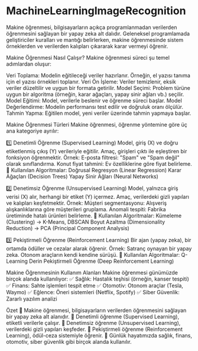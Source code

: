 # MachineLearningImageRecognition
Makine öğrenmesi, bilgisayarların açıkça programlanmadan verilerden öğrenmesini sağlayan bir yapay zeka alt dalıdır. Geleneksel programlamada geliştiriciler kuralları ve mantığı belirlerken, makine öğrenmesinde sistem örneklerden ve verilerden kalıpları çıkararak karar vermeyi öğrenir.

Makine Öğrenmesi Nasıl Çalışır?
Makine öğrenmesi süreci şu temel adımlardan oluşur:

Veri Toplama: Modelin eğitileceği veriler hazırlanır. Örneğin, el yazısı tanıma için el yazısı örnekleri toplanır.
Veri Ön İşleme: Veriler temizlenir, eksik veriler düzeltilir ve uygun bir formata getirilir.
Model Seçimi: Problem türüne uygun bir algoritma (örneğin, karar ağaçları, yapay sinir ağları vb.) seçilir.
Model Eğitimi: Model, verilerle beslenir ve öğrenme süreci başlar.
Model Değerlendirme: Modelin performansı test edilir ve doğruluk oranı ölçülür.
Tahmin Yapma: Eğitilen model, yeni veriler üzerinde tahmin yapmaya başlar.

Makine Öğrenmesi Türleri
Makine öğrenmesi, öğrenme yöntemine göre üç ana kategoriye ayrılır:

1️⃣ Denetimli Öğrenme (Supervised Learning)
Model, giriş (X) ve doğru etiketlenmiş çıkış (Y) verileriyle eğitilir.
Amaç, girişleri çıktı ile eşleştiren bir fonksiyon öğrenmektir.
Örnek:
E-posta filtresi: "Spam" ve "Spam değil" olarak sınıflandırma.
Konut fiyat tahmini: Ev özelliklerine göre fiyat belirleme.
🔹 Kullanılan Algoritmalar:
Doğrusal Regresyon (Linear Regression)
Karar Ağaçları (Decision Trees)
Yapay Sinir Ağları (Neural Networks)


2️⃣ Denetimsiz Öğrenme (Unsupervised Learning)
Model, yalnızca giriş verisi (X) alır, herhangi bir etiket (Y) içermez.
Amaç, verilerdeki gizli yapıları ve kalıpları keşfetmektir.
Örnek:
Müşteri segmentasyonu: Alışveriş alışkanlıklarına göre müşterileri gruplama.
Anomali tespiti: Fabrika üretiminde hatalı ürünleri belirleme.
🔹 Kullanılan Algoritmalar:
Kümeleme (Clustering) → K-Means, DBSCAN
Boyut Azaltma (Dimensionality Reduction) → PCA (Principal Component Analysis)

3️⃣ Pekiştirmeli Öğrenme (Reinforcement Learning)
Bir ajan (yapay zeka), bir ortamda ödüller ve cezalar alarak öğrenir.
Örnek:
Satranç oynayan bir yapay zeka.
Otonom araçların kendi kendine sürüşü.
🔹 Kullanılan Algoritmalar:
Q-Learning
Derin Pekiştirmeli Öğrenme (Deep Reinforcement Learning)

Makine Öğrenmesinin Kullanım Alanları
Makine öğrenmesi günümüzde birçok alanda kullanılıyor:
✅ Sağlık: Hastalık teşhisi (örneğin, kanser tespiti)
✅ Finans: Sahte işlemleri tespit etme
✅ Otomotiv: Otonom araçlar (Tesla, Waymo)
✅ Eğlence: Öneri sistemleri (Netflix, Spotify)
✅ Siber Güvenlik: Zararlı yazılım analizi

Özet
📌 Makine öğrenmesi, bilgisayarların verilerden öğrenmesini sağlayan bir yapay zeka alt alanıdır.
📌 Denetimli öğrenme (Supervised Learning), etiketli verilerle çalışır.
📌 Denetimsiz öğrenme (Unsupervised Learning), verilerdeki gizli yapıları keşfeder.
📌 Pekiştirmeli öğrenme (Reinforcement Learning), ödül-ceza sistemiyle öğrenir.
📌 Günlük hayatımızda sağlık, finans, otomotiv, siber güvenlik gibi birçok alanda kullanılır.

